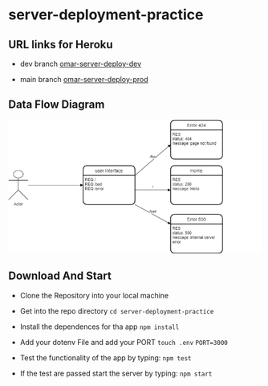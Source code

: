 # server-deployment-practice

## URL links for Heroku

- dev branch
  [omar-server-deploy-dev](https://omar-server-deploy-dev.herokuapp.com/)

- main branch
  [omar-server-deploy-prod](https://omar-server-deploy-prod.herokuapp.com/)

## Data Flow Diagram

![data-flow-diagram](img/Lab01-v2.png)

## Download And Start

- Clone the Repository into your local machine
- Get into the repo directory
  `cd server-deployment-practice`

- Install the dependences for tha app
  `npm install`

- Add your dotenv File and add your PORT
  `touch .env`
  `PORT=3000`

- Test the functionality of the app by typing:
  `npm test`

- If the test are passed start the server by typing:
  `npm start`
